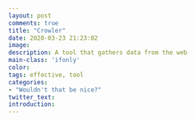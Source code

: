 ```yaml
---
layout: post
comments: true
title: "Crowler"
date: 2020-03-23 21:23:02
image: 
description: A tool that gathers data from the web
main-class: 'ifonly'
color:
tags: effective, tool
categories:
- "Wouldn't that be nice?"
twitter_text:
introduction: 
---
```


